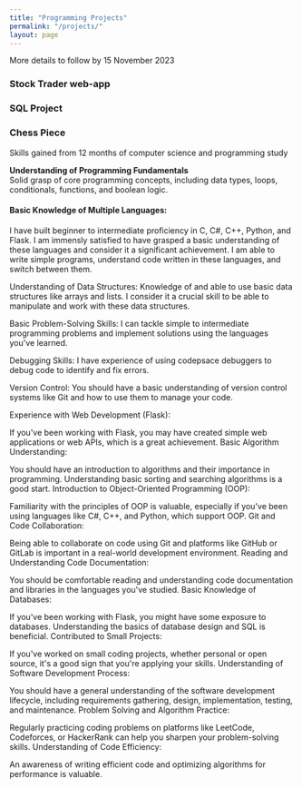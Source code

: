 ```yaml
---
title: "Programming Projects"
permalink: "/projects/"
layout: page
---
```


More details to follow by 15 November 2023

### Stock Trader web-app

  
### SQL Project
  
  
### Chess Piece 


Skills gained from 12 months of computer science and programming study

**Understanding of Programming Fundamentals**   
Solid grasp of core programming concepts, including data types, loops, conditionals, functions, and boolean logic.    

    
#### Basic Knowledge of Multiple Languages:   
I have built beginner to intermediate proficiency in C, C#, C++, Python, and Flask. I am immensly satisfied to have grasped a basic understanding of these languages and consider it a significant achievement. I am able to write simple programs, understand code written in these languages, and switch between them.   
  
Understanding of Data Structures:
Knowledge of and able to use basic data structures like arrays and lists. I consider it a crucial skill to be able to manipulate and work with these data structures.  

Basic Problem-Solving Skills:
I can tackle simple to intermediate programming problems and implement solutions using the languages you've learned.

Debugging Skills:
I have experience of using codepsace debuggers to debug code to identify and fix errors.

Version Control:
You should have a basic understanding of version control systems like Git and how to use them to manage your code.


Experience with Web Development (Flask):

If you've been working with Flask, you may have created simple web applications or web APIs, which is a great achievement.
Basic Algorithm Understanding:

You should have an introduction to algorithms and their importance in programming. Understanding basic sorting and searching algorithms is a good start.
Introduction to Object-Oriented Programming (OOP):

Familiarity with the principles of OOP is valuable, especially if you've been using languages like C#, C++, and Python, which support OOP.
Git and Code Collaboration:

Being able to collaborate on code using Git and platforms like GitHub or GitLab is important in a real-world development environment.
Reading and Understanding Code Documentation:

You should be comfortable reading and understanding code documentation and libraries in the languages you've studied.
Basic Knowledge of Databases:

If you've been working with Flask, you might have some exposure to databases. Understanding the basics of database design and SQL is beneficial.
Contributed to Small Projects:

If you've worked on small coding projects, whether personal or open source, it's a good sign that you're applying your skills.
Understanding of Software Development Process:

You should have a general understanding of the software development lifecycle, including requirements gathering, design, implementation, testing, and maintenance.
Problem Solving and Algorithm Practice:

Regularly practicing coding problems on platforms like LeetCode, Codeforces, or HackerRank can help you sharpen your problem-solving skills.
Understanding of Code Efficiency:

An awareness of writing efficient code and optimizing algorithms for performance is valuable.
